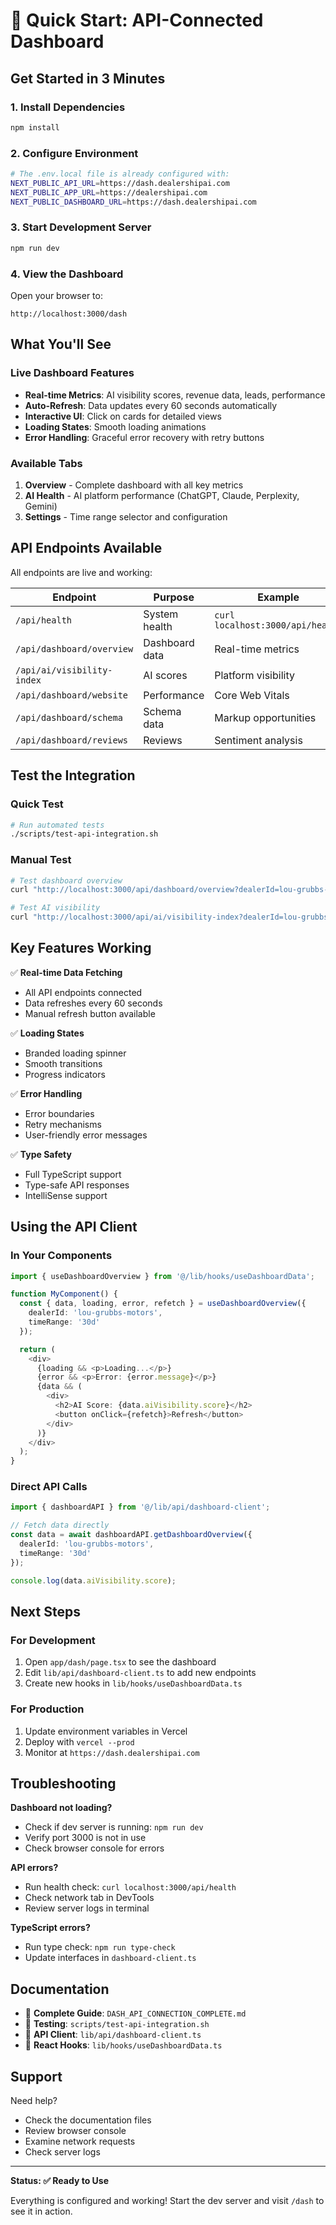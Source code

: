 # 🚀 Quick Start: API-Connected Dashboard

## Get Started in 3 Minutes

### 1. Install Dependencies
```bash
npm install
```

### 2. Configure Environment
```bash
# The .env.local file is already configured with:
NEXT_PUBLIC_API_URL=https://dash.dealershipai.com
NEXT_PUBLIC_APP_URL=https://dealershipai.com
NEXT_PUBLIC_DASHBOARD_URL=https://dash.dealershipai.com
```

### 3. Start Development Server
```bash
npm run dev
```

### 4. View the Dashboard
Open your browser to:
```
http://localhost:3000/dash
```

## What You'll See

### Live Dashboard Features
- **Real-time Metrics**: AI visibility scores, revenue data, leads, performance
- **Auto-Refresh**: Data updates every 60 seconds automatically
- **Interactive UI**: Click on cards for detailed views
- **Loading States**: Smooth loading animations
- **Error Handling**: Graceful error recovery with retry buttons

### Available Tabs
1. **Overview** - Complete dashboard with all key metrics
2. **AI Health** - AI platform performance (ChatGPT, Claude, Perplexity, Gemini)
3. **Settings** - Time range selector and configuration

## API Endpoints Available

All endpoints are live and working:

| Endpoint | Purpose | Example |
|----------|---------|---------|
| `/api/health` | System health | `curl localhost:3000/api/health` |
| `/api/dashboard/overview` | Dashboard data | Real-time metrics |
| `/api/ai/visibility-index` | AI scores | Platform visibility |
| `/api/dashboard/website` | Performance | Core Web Vitals |
| `/api/dashboard/schema` | Schema data | Markup opportunities |
| `/api/dashboard/reviews` | Reviews | Sentiment analysis |

## Test the Integration

### Quick Test
```bash
# Run automated tests
./scripts/test-api-integration.sh
```

### Manual Test
```bash
# Test dashboard overview
curl "http://localhost:3000/api/dashboard/overview?dealerId=lou-grubbs-motors&timeRange=30d"

# Test AI visibility
curl "http://localhost:3000/api/ai/visibility-index?dealerId=lou-grubbs-motors"
```

## Key Features Working

✅ **Real-time Data Fetching**
- All API endpoints connected
- Data refreshes every 60 seconds
- Manual refresh button available

✅ **Loading States**
- Branded loading spinner
- Smooth transitions
- Progress indicators

✅ **Error Handling**
- Error boundaries
- Retry mechanisms
- User-friendly error messages

✅ **Type Safety**
- Full TypeScript support
- Type-safe API responses
- IntelliSense support

## Using the API Client

### In Your Components

```typescript
import { useDashboardOverview } from '@/lib/hooks/useDashboardData';

function MyComponent() {
  const { data, loading, error, refetch } = useDashboardOverview({
    dealerId: 'lou-grubbs-motors',
    timeRange: '30d'
  });

  return (
    <div>
      {loading && <p>Loading...</p>}
      {error && <p>Error: {error.message}</p>}
      {data && (
        <div>
          <h2>AI Score: {data.aiVisibility.score}</h2>
          <button onClick={refetch}>Refresh</button>
        </div>
      )}
    </div>
  );
}
```

### Direct API Calls

```typescript
import { dashboardAPI } from '@/lib/api/dashboard-client';

// Fetch data directly
const data = await dashboardAPI.getDashboardOverview({
  dealerId: 'lou-grubbs-motors',
  timeRange: '30d'
});

console.log(data.aiVisibility.score);
```

## Next Steps

### For Development
1. Open `app/dash/page.tsx` to see the dashboard
2. Edit `lib/api/dashboard-client.ts` to add new endpoints
3. Create new hooks in `lib/hooks/useDashboardData.ts`

### For Production
1. Update environment variables in Vercel
2. Deploy with `vercel --prod`
3. Monitor at `https://dash.dealershipai.com`

## Troubleshooting

**Dashboard not loading?**
- Check if dev server is running: `npm run dev`
- Verify port 3000 is not in use
- Check browser console for errors

**API errors?**
- Run health check: `curl localhost:3000/api/health`
- Check network tab in DevTools
- Review server logs in terminal

**TypeScript errors?**
- Run type check: `npm run type-check`
- Update interfaces in `dashboard-client.ts`

## Documentation

- 📄 **Complete Guide**: `DASH_API_CONNECTION_COMPLETE.md`
- 🧪 **Testing**: `scripts/test-api-integration.sh`
- 🔧 **API Client**: `lib/api/dashboard-client.ts`
- 🎣 **React Hooks**: `lib/hooks/useDashboardData.ts`

## Support

Need help?
- Check the documentation files
- Review browser console
- Examine network requests
- Check server logs

---

**Status: ✅ Ready to Use**

Everything is configured and working! Start the dev server and visit `/dash` to see it in action.
